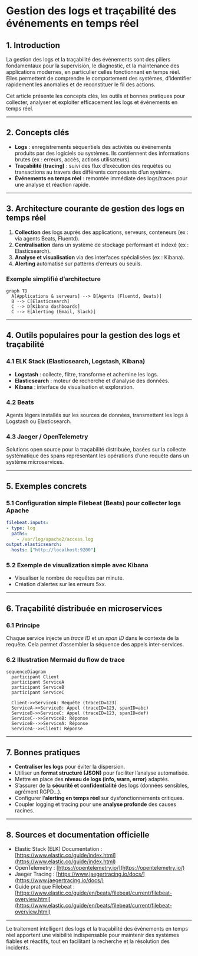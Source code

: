 # Gestion des logs et traçabilité des événements en temps réel

## 1. Introduction

La gestion des logs et la traçabilité des événements sont des piliers fondamentaux pour la supervision, le diagnostic, et la maintenance des applications modernes, en particulier celles fonctionnant en temps réel. Elles permettent de comprendre le comportement des systèmes, d’identifier rapidement les anomalies et de reconstituer le fil des actions.

Cet article présente les concepts clés, les outils et bonnes pratiques pour collecter, analyser et exploiter efficacement les logs et événements en temps réel.

---

## 2. Concepts clés

- **Logs** : enregistrements séquentiels des activités ou événements produits par des logiciels ou systèmes. Ils contiennent des informations brutes (ex : erreurs, accès, actions utilisateurs).
- **Traçabilité (tracing)** : suivi des flux d’exécution des requêtes ou transactions au travers des différents composants d’un système.
- **Événements en temps réel** : remontée immédiate des logs/traces pour une analyse et réaction rapide.

---

## 3. Architecture courante de gestion des logs en temps réel

1. **Collection** des logs auprès des applications, serveurs, conteneurs (ex : via agents Beats, Fluentd).
2. **Centralisation** dans un système de stockage performant et indexé (ex : Elasticsearch).
3. **Analyse et visualisation** via des interfaces spécialisées (ex : Kibana).
4. **Alerting** automatisé sur patterns d’erreurs ou seuils.

### Exemple simplifié d’architecture

```mermaid
graph TD
  A[Applications & serveurs] --> B[Agents (Fluentd, Beats)]
  B --> C[Elasticsearch]
  C --> D[Kibana dashboards]
  C --> E[Alerting (Email, Slack)]
```

---

## 4. Outils populaires pour la gestion des logs et traçabilité

### 4.1 ELK Stack (Elasticsearch, Logstash, Kibana)

- **Logstash** : collecte, filtre, transforme et achemine les logs.
- **Elasticsearch** : moteur de recherche et d’analyse des données.
- **Kibana** : interface de visualisation et exploration.

### 4.2 Beats

Agents légers installés sur les sources de données, transmettent les logs à Logstash ou Elasticsearch.

### 4.3 Jaeger / OpenTelemetry

Solutions open source pour la traçabilité distribuée, basées sur la collecte systématique des spans représentant les opérations d’une requête dans un système microservices.

---

## 5. Exemples concrets

### 5.1 Configuration simple Filebeat (Beats) pour collecter logs Apache

```yaml
filebeat.inputs:
- type: log
  paths:
    - /var/log/apache2/access.log
output.elasticsearch:
  hosts: ["http://localhost:9200"]
```

### 5.2 Exemple de visualization simple avec Kibana

- Visualiser le nombre de requêtes par minute.
- Création d’alertes sur les erreurs 5xx.

---

## 6. Traçabilité distribuée en microservices

### 6.1 Principe

Chaque service injecte un *trace ID* et un *span ID* dans le contexte de la requête. Cela permet d’assembler la séquence des appels inter-services.

### 6.2 Illustration Mermaid du flow de trace

```mermaid
sequenceDiagram
  participant Client
  participant ServiceA
  participant ServiceB
  participant ServiceC

  Client->>ServiceA: Requête (traceID=123)
  ServiceA->>ServiceB: Appel (traceID=123, spanID=abc)
  ServiceB->>ServiceC: Appel (traceID=123, spanID=def)
  ServiceC-->>ServiceB: Réponse
  ServiceB-->>ServiceA: Réponse
  ServiceA-->>Client: Réponse
```

---

## 7. Bonnes pratiques

- **Centraliser les logs** pour éviter la dispersion.
- Utiliser un **format structuré (JSON)** pour faciliter l’analyse automatisée.
- Mettre en place des **niveau de logs (info, warn, error)** adaptés.
- S’assurer de la **sécurité et confidentialité** des logs (données sensibles, agrément RGPD...).
- Configurer l’**alerting en temps réel** sur dysfonctionnements critiques.
- Coupler logging et tracing pour une **analyse profonde** des causes racines.

---

## 8. Sources et documentation officielle

- Elastic Stack (ELK) Documentation : [https://www.elastic.co/guide/index.html](https://www.elastic.co/guide/index.html)  
- OpenTelemetry : [https://opentelemetry.io/](https://opentelemetry.io/)  
- Jaeger Tracing : [https://www.jaegertracing.io/docs/](https://www.jaegertracing.io/docs/)  
- Guide pratique Filebeat : [https://www.elastic.co/guide/en/beats/filebeat/current/filebeat-overview.html](https://www.elastic.co/guide/en/beats/filebeat/current/filebeat-overview.html)  

---

Le traitement intelligent des logs et la traçabilité des événements en temps réel apportent une visibilité indispensable pour maintenir des systèmes fiables et réactifs, tout en facilitant la recherche et la résolution des incidents.